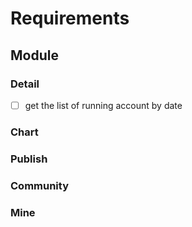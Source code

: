 # Requirements

## Module
### Detail
- [ ] get the list of running account by date

### Chart
### Publish
### Community
### Mine